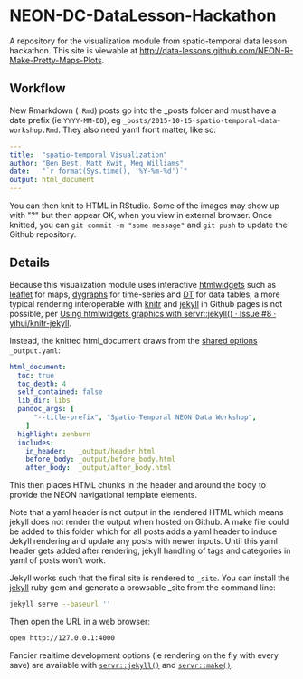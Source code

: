 # NEON-DC-DataLesson-Hackathon
A repository for the visualization module from spatio-temporal data lesson hackathon. This site is viewable at http://data-lessons.github.com/NEON-R-Make-Pretty-Maps-Plots.

## Workflow

New Rmarkdown (`.Rmd`) posts go into the \_posts folder and must have a date prefix (ie `YYYY-MM-DD`), eg
`_posts/2015-10-15-spatio-temporal-data-workshop.Rmd`. They also need yaml front matter, like so:

```yaml
---
title:  "spatio-temporal Visualization"
author: "Ben Best, Matt Kwit, Meg Williams"
date:   "`r format(Sys.time(), '%Y-%m-%d')`"
output: html_document
---
```

You can then knit to HTML in RStudio. Some of the images may show up with "?" but then appear OK, when you view in external browser. Once knitted, you can `git commit -m "some message"` and `git push` to update the Github repository.

## Details

Because this visualization module uses interactive [htmlwidgets](http://htmlwidgets.org) such as [leaflet](http://rstudio.github.io/leaflet/) for maps, [dygraphs](http://rstudio.github.io/dygraphs/) for time-series and [DT](http://rstudio.github.io/DT/) for data tables, a more typical rendering interoperable with [knitr](http://yihui.name/knitr/) and [jekyll](http://jekyllrb.com/docs/github-pages/) in Github pages is not possible, per [Using htmlwidgets graphics with servr::jekyll() · Issue #8 · yihui/knitr-jekyll](https://github.com/yihui/knitr-jekyll/issues/8).

Instead, the knitted html_document draws from the [shared options](http://rmarkdown.rstudio.com/html_document_format.html#shared-options) `_output.yaml`:

```yaml
html_document:
  toc: true
  toc_depth: 4
  self_contained: false
  lib_dir: libs
  pandoc_args: [
      "--title-prefix", "Spatio-Temporal NEON Data Workshop",
    ]
  highlight: zenburn
  includes:
    in_header:   _output/header.html
    before_body: _output/before_body.html
    after_body:  _output/after_body.html
```

This then places HTML chunks in the header and around the body to provide the NEON navigational template elements.

Note that a yaml header is not output in the rendered HTML which means jekyll does not render the output when hosted on Github. A make file could be added to this folder which for all posts adds a yaml header to induce Jekyll rendering and update any posts with newer inputs. Until this yaml header gets added after rendering, jekyll handling of tags and categories in yaml of posts won't work.

Jekyll works such that the final site is rendered to `_site`. You can install the [jekyll](http://jekyllrb.com/) ruby gem and generate a browsable \_site from the command line:


```bash
jekyll serve --baseurl ''
```

Then open the URL in a web browser:

```bash
open http://127.0.0.1:4000
```

Fancier realtime development options (ie rendering on the fly with every save) are available with [`servr::jekyll()`](http://yihui.name/knitr-jekyll/2014/09/jekyll-with-knitr.html) and [`servr::make()`](https://github.com/yihui/knitr-jekyll/issues/8).
